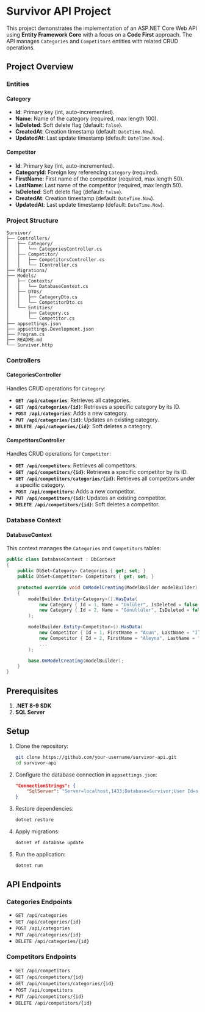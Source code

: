 # Survivor API Project

This project demonstrates the implementation of an ASP.NET Core Web API using **Entity Framework Core** with a focus on a **Code First** approach. The API manages `Categories` and `Competitors` entities with related CRUD operations.

## Project Overview

### Entities

#### **Category**
- **Id**: Primary key (int, auto-incremented).
- **Name**: Name of the category (required, max length 100).
- **IsDeleted**: Soft delete flag (default: `false`).
- **CreatedAt**: Creation timestamp (default: `DateTime.Now`).
- **UpdatedAt**: Last update timestamp (default: `DateTime.Now`).

#### **Competitor**
- **Id**: Primary key (int, auto-incremented).
- **CategoryId**: Foreign key referencing `Category` (required).
- **FirstName**: First name of the competitor (required, max length 50).
- **LastName**: Last name of the competitor (required, max length 50).
- **IsDeleted**: Soft delete flag (default: `false`).
- **CreatedAt**: Creation timestamp (default: `DateTime.Now`).
- **UpdatedAt**: Last update timestamp (default: `DateTime.Now`).

### Project Structure

```
Survivor/
├── Controllers/
│   ├── Category/
│   │   └── CategoriesController.cs
│   ├── Competitor/
│   │   ├── CompetitorsController.cs
│   │   └── IController.cs
├── Migrations/
├── Models/
│   ├── Contexts/
│   │   └── DatabaseContext.cs
│   ├── DTOs/
│   │   ├── CategoryDto.cs
│   │   └── CompetitorDto.cs
│   └── Entities/
│       ├── Category.cs
│       └── Competitor.cs
├── appsettings.json
├── appsettings.Development.json
├── Program.cs
├── README.md
└── Survivor.http
```

### Controllers

#### **CategoriesController**
Handles CRUD operations for `Category`:
- **`GET /api/categories`**: Retrieves all categories.
- **`GET /api/categories/{id}`**: Retrieves a specific category by its ID.
- **`POST /api/categories`**: Adds a new category.
- **`PUT /api/categories/{id}`**: Updates an existing category.
- **`DELETE /api/categories/{id}`**: Soft deletes a category.

#### **CompetitorsController**
Handles CRUD operations for `Competitor`:
- **`GET /api/competitors`**: Retrieves all competitors.
- **`GET /api/competitors/{id}`**: Retrieves a specific competitor by its ID.
- **`GET /api/competitors/categories/{id}`**: Retrieves all competitors under a specific category.
- **`POST /api/competitors`**: Adds a new competitor.
- **`PUT /api/competitors/{id}`**: Updates an existing competitor.
- **`DELETE /api/competitors/{id}`**: Soft deletes a competitor.

### Database Context

#### **DatabaseContext**
This context manages the `Categories` and `Competitors` tables:
```csharp
public class DatabaseContext : DbContext
{
    public DbSet<Category> Categories { get; set; }
    public DbSet<Competitor> Competitors { get; set; }

    protected override void OnModelCreating(ModelBuilder modelBuilder)
    {
        modelBuilder.Entity<Category>().HasData(
            new Category { Id = 1, Name = "Ünlüler", IsDeleted = false },
            new Category { Id = 2, Name = "Gönüllüler", IsDeleted = false }
        );

        modelBuilder.Entity<Competitor>().HasData(
            new Competitor { Id = 1, FirstName = "Acun", LastName = "Ilıcalı", CategoryId = 1 },
            new Competitor { Id = 2, FirstName = "Aleyna", LastName = "Avcı", CategoryId = 1 },
            ...
        );

        base.OnModelCreating(modelBuilder);
    }
}
```

## Prerequisites

1. **.NET 8-9 SDK**
2. **SQL Server**

## Setup

1. Clone the repository:
   ```bash
   git clone https://github.com/your-username/survivor-api.git
   cd survivor-api
   ```

2. Configure the database connection in `appsettings.json`:
   ```json
   "ConnectionStrings": {
       "SqlServer": "Server=localhost,1433;Database=Survivor;User Id=sa;Password=[YOUR_PASSWORD];Encrypt=False;TrustServerCertificate=True"
   }
   ```

3. Restore dependencies:
   ```bash
   dotnet restore
   ```

4. Apply migrations:
   ```bash
   dotnet ef database update
   ```

5. Run the application:
   ```bash
   dotnet run
   ```

## API Endpoints

### Categories Endpoints
- `GET /api/categories`
- `GET /api/categories/{id}`
- `POST /api/categories`
- `PUT /api/categories/{id}`
- `DELETE /api/categories/{id}`

### Competitors Endpoints
- `GET /api/competitors`
- `GET /api/competitors/{id}`
- `GET /api/competitors/categories/{id}`
- `POST /api/competitors`
- `PUT /api/competitors/{id}`
- `DELETE /api/competitors/{id}`